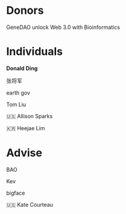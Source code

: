 # Donors

GeneDAO unlock Web 3.0 with Bioinformatics

# Individuals

**Donald Ding**

张将军

earth gov

Tom Liu

🇺🇸 Allison Sparks

🇰🇷 Heejae Lim


# Advise

BAO

Kev

bigface

🇺🇸 Kate Courteau
